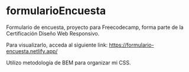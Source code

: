 # formularioEncuesta
Formulario de encuesta, proyecto para Freecodecamp, forma parte de la Certificación Diseño Web Responsivo.

Para visualizarlo, acceda al siguiente link: https://formulario-encuesta.netlify.app/

Utilizo metodología de BEM para organizar mi CSS.
